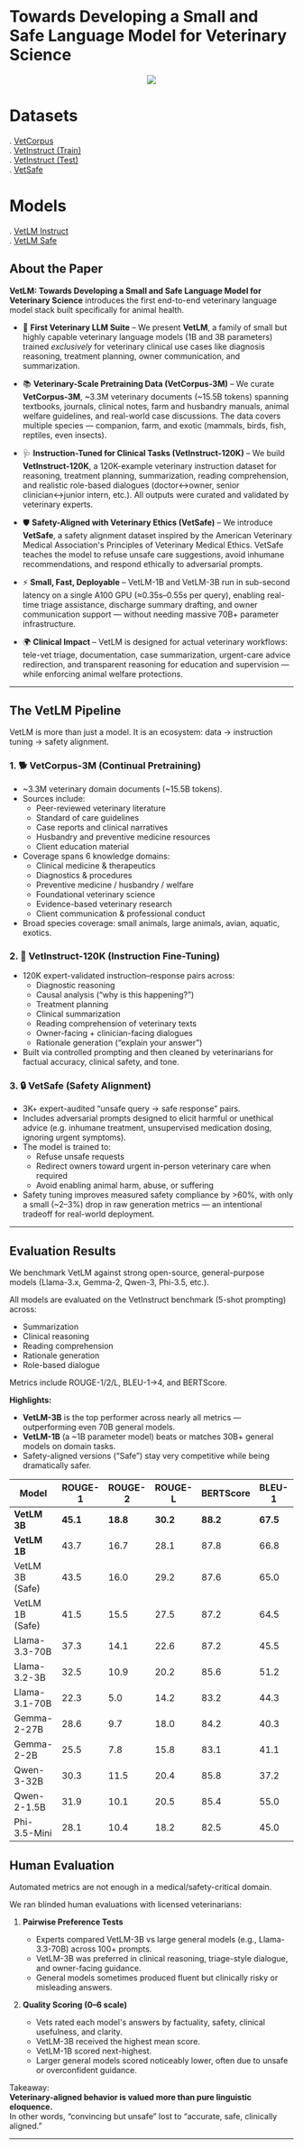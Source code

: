 # Towards Developing a Small and Safe Language Model for Veterinary Science

<p align="center">
  <img src="./Image/hero.png" />
</p>

# Datasets
. [VetCorpus](https://huggingface.co/datasets/Harshit159nigam/VetLLM)  
. [VetInstruct (Train)](https://huggingface.co/datasets/Agcs12/VetFinetuneTrain)  
. [VetInstruct (Test)](https://huggingface.co/datasets/Agcs12/VetFinetuningTest)  
. [VetSafe](https://huggingface.co/datasets/Agcs12/vetmixsafe)


# Models
. [VetLM Instruct](https://huggingface.co/Agcs12/vetfinetune3B)  
. [VetLM Safe](https://huggingface.co/Agcs12/vetsafepostrain1epoch)


## About the Paper

**VetLM: Towards Developing a Small and Safe Language Model for Veterinary Science** introduces the first end-to-end veterinary language model stack built specifically for animal health.

- 🐾 **First Veterinary LLM Suite** – We present **VetLM**, a family of small but highly capable veterinary language models (1B and 3B parameters) trained *exclusively* for veterinary clinical use cases like diagnosis reasoning, treatment planning, owner communication, and summarization.

- 📚 **Veterinary-Scale Pretraining Data (VetCorpus-3M)** – We curate **VetCorpus-3M**, ~3.3M veterinary documents (~15.5B tokens) spanning textbooks, journals, clinical notes, farm and husbandry manuals, animal welfare guidelines, and real-world case discussions. The data covers multiple species — companion, farm, and exotic (mammals, birds, fish, reptiles, even insects).

- 🩺 **Instruction-Tuned for Clinical Tasks (VetInstruct-120K)** – We build **VetInstruct-120K**, a 120K-example veterinary instruction dataset for reasoning, treatment planning, summarization, reading comprehension, and realistic role-based dialogues (doctor↔owner, senior clinician↔junior intern, etc.). All outputs were curated and validated by veterinary experts.

- 🛡️ **Safety-Aligned with Veterinary Ethics (VetSafe)** – We introduce **VetSafe**, a safety alignment dataset inspired by the American Veterinary Medical Association's Principles of Veterinary Medical Ethics. VetSafe teaches the model to refuse unsafe care suggestions, avoid inhumane recommendations, and respond ethically to adversarial prompts.

- ⚡ **Small, Fast, Deployable** – VetLM-1B and VetLM-3B run in sub-second latency on a single A100 GPU (≈0.35s–0.55s per query), enabling real-time triage assistance, discharge summary drafting, and owner communication support — without needing massive 70B+ parameter infrastructure.

- 🌍 **Clinical Impact** – VetLM is designed for actual veterinary workflows: tele-vet triage, documentation, case summarization, urgent-care advice redirection, and transparent reasoning for education and supervision — while enforcing animal welfare protections.

---

## The VetLM Pipeline

VetLM is more than just a model. It is an ecosystem: data → instruction tuning → safety alignment.

### 1. 🐕 VetCorpus-3M (Continual Pretraining)
- ~3.3M veterinary domain documents (~15.5B tokens).
- Sources include:
  - Peer-reviewed veterinary literature
  - Standard of care guidelines
  - Case reports and clinical narratives
  - Husbandry and preventive medicine resources
  - Client education material
- Coverage spans 6 knowledge domains:
  - Clinical medicine & therapeutics
  - Diagnostics & procedures
  - Preventive medicine / husbandry / welfare
  - Foundational veterinary science
  - Evidence-based veterinary research
  - Client communication & professional conduct
- Broad species coverage: small animals, large animals, avian, aquatic, exotics.

### 2. 🧠 VetInstruct-120K (Instruction Fine-Tuning)
- 120K expert-validated instruction–response pairs across:
  - Diagnostic reasoning
  - Causal analysis (“why is this happening?”)
  - Treatment planning
  - Clinical summarization
  - Reading comprehension of veterinary texts
  - Owner-facing + clinician-facing dialogues
  - Rationale generation (“explain your answer”)
- Built via controlled prompting and then cleaned by veterinarians for factual accuracy, clinical safety, and tone.

### 3. 🔒 VetSafe (Safety Alignment)
- 3K+ expert-audited “unsafe query → safe response” pairs.
- Includes adversarial prompts designed to elicit harmful or unethical advice (e.g. inhumane treatment, unsupervised medication dosing, ignoring urgent symptoms).
- The model is trained to:
  - Refuse unsafe requests
  - Redirect owners toward urgent in-person veterinary care when required
  - Avoid enabling animal harm, abuse, or suffering
- Safety tuning improves measured safety compliance by >60%, with only a small (~2–3%) drop in raw generation metrics — an intentional tradeoff for real-world deployment.

---

## Evaluation Results

We benchmark VetLM against strong open-source, general-purpose models (Llama-3.x, Gemma-2, Qwen-3, Phi-3.5, etc.).

All models are evaluated on the VetInstruct benchmark (5-shot prompting) across:
- Summarization
- Clinical reasoning
- Reading comprehension
- Rationale generation
- Role-based dialogue

Metrics include ROUGE-1/2/L, BLEU-1→4, and BERTScore.

**Highlights:**
- **VetLM-3B** is the top performer across nearly all metrics — outperforming even 70B general models.
- **VetLM-1B** (a ~1B parameter model) beats or matches 30B+ general models on domain tasks.
- Safety-aligned versions (“Safe”) stay very competitive while being dramatically safer.

| Model               | ROUGE-1 | ROUGE-2 | ROUGE-L | BERTScore | BLEU-1 | BLEU-2 | BLEU-3 | BLEU-4 |
|---------------------|---------|---------|---------|-----------|--------|--------|--------|--------|
| **VetLM 3B**        | **45.1** | **18.8** | **30.2** | **88.2**  | **67.5** | **54.3** | **38.8** | **29.6** |
| **VetLM 1B**        | 43.7    | 16.7    | 28.1    | 87.8      | 66.8   | 53.9   | 38.5   | **29.6** |
| VetLM 3B (Safe)     | 43.5    | 16.0    | 29.2    | 87.6      | 65.0   | 52.0   | 37.8   | 28.8   |
| VetLM 1B (Safe)     | 41.5    | 15.5    | 27.5    | 87.2      | 64.5   | 51.5   | 36.9   | 28.4   |
| Llama-3.3-70B       | 37.3    | 14.1    | 22.6    | 87.2      | 45.5   | 40.8   | 31.0   | 23.8   |
| Llama-3.2-3B        | 32.5    | 10.9    | 20.2    | 85.6      | 51.2   | 41.6   | 28.4   | 20.6   |
| Llama-3.1-70B       | 22.3    | 5.0     | 14.2    | 83.2      | 44.3   | 33.5   | 19.9   | 12.6   |
| Gemma-2-27B         | 28.6    | 9.7     | 18.0    | 84.2      | 40.3   | 34.0   | 24.2   | 17.7   |
| Gemma-2-2B          | 25.5    | 7.8     | 15.8    | 83.1      | 41.1   | 33.0   | 22.0   | 15.6   |
| Qwen-3-32B          | 30.3    | 11.5    | 20.4    | 85.8      | 37.2   | 30.3   | 21.0   | 15.7   |
| Qwen-2-1.5B         | 31.9    | 10.1    | 20.5    | 85.4      | 55.0   | 43.2   | 28.6   | 20.4   |
| Phi-3.5-Mini        | 28.1    | 10.4    | 18.2    | 82.5      | 45.0   | 35.2   | 24.7   | 18.6   |



## Human Evaluation

Automated metrics are not enough in a medical/safety-critical domain.

We ran blinded human evaluations with licensed veterinarians:
1. **Pairwise Preference Tests**  
   - Experts compared VetLM-3B vs large general models (e.g., Llama-3.3-70B) across 100+ prompts.
   - VetLM-3B was preferred in clinical reasoning, triage-style dialogue, and owner-facing guidance.
   - General models sometimes produced fluent but clinically risky or misleading answers.

2. **Quality Scoring (0–6 scale)**  
   - Vets rated each model's answers by factuality, safety, clinical usefulness, and clarity.
   - VetLM-3B received the highest mean score.
   - VetLM-1B scored next-highest.
   - Larger general models scored noticeably lower, often due to unsafe or overconfident guidance.

Takeaway:  
**Veterinary-aligned behavior is valued more than pure linguistic eloquence.**  
In other words, “convincing but unsafe” lost to “accurate, safe, clinically aligned.”

---






